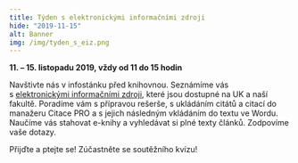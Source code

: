 ```yaml
---
title: Týden s elektronickými informačními zdroji
hide: "2019-11-15"
alt: Banner
img: /img/tyden_s_eiz.png
---
```


**11. – 15. listopadu 2019, vždy od 11 do 15 hodin**

Navštivte nás v infostánku před knihovnou. Seznámíme vás s [elektronickými
informačními zdroji](eiz.htm), které jsou dostupné na UK a naší fakultě. Poradíme vám
s přípravou rešerše, s ukládáním citátů a citací do manažeru Citace PRO a
s jejich následným vkládáním do textu ve Wordu. Naučíme vás stahovat e-knihy a
vyhledávat si plné texty článků. Zodpovíme vaše dotazy.

Přijďte a ptejte se! Zúčastněte se soutěžního kvízu!
